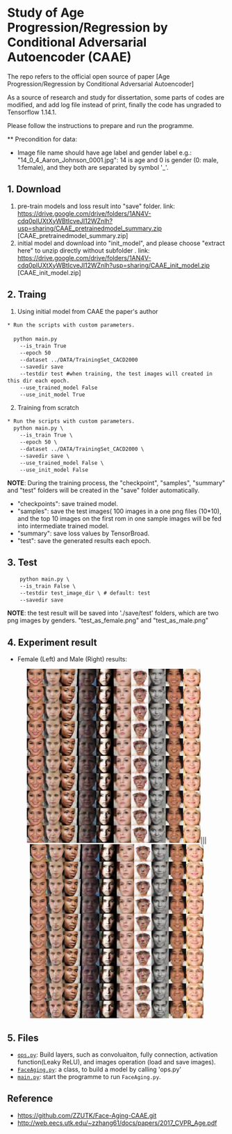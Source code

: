 # Study of Age Progression/Regression by Conditional Adversarial Autoencoder (CAAE)
The repo refers to the official open source of paper [Age Progression/Regression by Conditional Adversarial Autoencoder]

As a source of research and study for dissertation, some parts of codes are modified, and add log file instead of print, finally the code has ungraded to Tensorflow 1.14.1.

Please follow the instructions to prepare and run the programme.

** Precondition for data:
  - Image file name should have age label and gender label e.g.: "14_0_4_Aaron_Johnson_0001.jpg": 14 is age and 0 is gender (0: male, 1:female), and they both are separated by symbol '_'.


## 1. Download 
1) pre-train models and loss result into "save" folder.
link: https://drive.google.com/drive/folders/1AN4V-cdq0pIUXtXyWBtIcveJI12WZnlh?usp=sharing/CAAE_pretrainedmodel_summary.zip [CAAE_pretrainedmodel_summary.zip]
2) initial model and download into "init_model", and please choose "extract here" to unzip directly without subfolder .
link: https://drive.google.com/drive/folders/1AN4V-cdq0pIUXtXyWBtIcveJI12WZnlh?usp=sharing/CAAE_init_model.zip [CAAE_init_model.zip]

## 2. Traing

1) Using initial model from CAAE the paper's author

```
* Run the scripts with custom parameters.

  python main.py
    --is_train True
    --epoch 50
    --dataset ../DATA/TrainingSet_CACD2000
    --savedir save
    --testdir test #when training, the test images will created in this dir each epoch.
    --use_trained_model False
    --use_init_model True
```

2) Training from scratch

```
* Run the scripts with custom parameters.
  python main.py \
    --is_train True \
    --epoch 50 \
    --dataset ../DATA/TrainingSet_CACD2000 \
    --savedir save \
    --use_trained_model False \
    --use_init_model False
```
**NOTE**: During the training process, the "checkpoint", "samples", "summary" and "test" folders will be created in the "save" folder automatically. 
 - "checkpoints": save trained model.
 - "samples": save the test images( 100 images in a one png files (10*10), and the top 10 images on the first rom in one sample images will be fed into intermediate trained model. 
 - "summary": save loss values by TensorBroad.
 - "test": save the generated results each epoch.

## 3. Test 
```
    python main.py \
    --is_train False \
    --testdir test_image_dir \ # default: test
    --savedir save 
```
**NOTE**:
   the test result will be saved into './save/test' folders, which are two png images by genders. "test_as_female.png" and "test_as_male.png"

## 4. Experiment result
 - Female (Left) and Male (Right) results:
<p align="center">
  <img src="save/test/test_as_female.png" height="400",width="800">|||
  <img src="save/test/test_as_male.png" height="400",width="800">
</p>

## 5. Files
* [`ops.py`](ops.py): Build layers, such as convoluaiton, fully connection, activation function(Leaky ReLU), and images operation (load and save images).
* [`FaceAging.py`](FaceAging.py): a class, to build a model by calling 'ops.py'
* [`main.py`](main.py): start the programme to run `FaceAging.py`.

## Reference
- https://github.com/ZZUTK/Face-Aging-CAAE.git
- http://web.eecs.utk.edu/~zzhang61/docs/papers/2017_CVPR_Age.pdf

